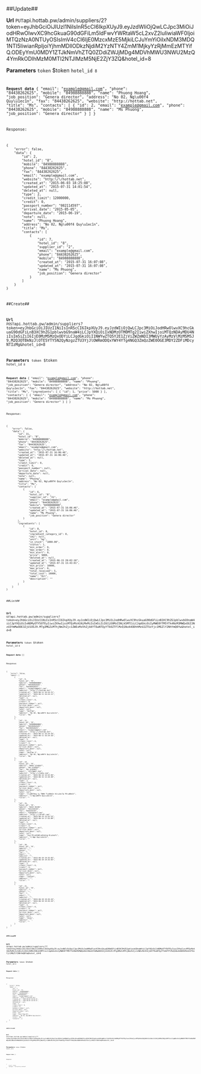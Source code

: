 ##Update##


**Url**
<code>PUT</code>api.hottab.pw/admin/suppliers/2?token=eyJhbGciOiJIUzI1NiIsInR5cCI6IkpXUyJ9.eyJzdWIiOjQwLCJpc3MiOiJodHRwOlwvXC9hcGkuaG90dGFiLm5ldFwvYWRtaW5cL2xvZ2luIiwiaWF0IjoiMTQzNzA0NTUyOSIsImV4cCI6IjE0MzcxMzE5MjkiLCJuYmYiOiIxNDM3MDQ1NTI5IiwianRpIjoiYjhmMDllODkzNjdiM2YzNTY4ZmM1MjkyYzRjMmEzMTYifQ.ODEyYmU0MDY1ZTJkNmVhZTQ0ZDdiZWJjMDg4MDVhMWU3NWU2MzQ4YmRkODlhMzM0MTI2NTJlMzM5NjE2ZjY3ZQ&hotel_id=8


**Parameters**
<code>token</code> $token
<code>hotel_id<code> 8


**Request data**
{
    "email": "example@gmail.com",
    "phone": "84438262625",
    "mobile": "84988888888",
    "name": "Phuong Hoang",
    "job_position": "Genera director",
    "address": "No 02, Ng\u00f4 Quy\u1ec1n",
    "fax": "84438262625",
    "website": "http:\/\/hottab.net",
    "title": "Ms",
    "contacts": [
        {
            "id": 2,
            "email": "example@gmail.com",
            "phone": "84438262625",
            "mobile": "84988888888",
            "name": "Ms Phuong",
            "job_position": "Genera director"
        }
    ]
}


Response:

```
{
    "error": false,
    "data": {
        "id": 2,
        "hotel_id": "8",
        "mobile": "84988888888",
        "phone": "84438262625",
        "fax": "84438262625",
        "email": "example@gmail.com",
        "website": "http:\/\/hottab.net",
        "created_at": "2015-06-03 18:25:08",
        "updated_at": "2015-07-31 14:01:54",
        "deleted_at": null,
        "type": 2,
        "credit_limit": 12000000,
        "credit": 0,
        "passport_number": "082114597",
        "arrival_date": "2015-05-05",
        "departure_date": "2015-06-19",
        "note": null,
        "name": "Phuong Hoang",
        "address": "No 02, Ng\u00f4 Quy\u1ec1n",
        "title": "Ms",
        "contacts": [
            {
                "id": 7,
                "hotel_id": "8",
                "supplier_id": "2",
                "email": "example@gmail.com",
                "phone": "84438262625",
                "mobile": "84988888888",
                "created_at": "2015-07-31 16:07:08",
                "updated_at": "2015-07-31 16:07:08",
                "name": "Ms Phuong",
                "job_position": "Genera director"
            }
        ]
    }
}

```

##Create##


**Url**
<code>POST</code>api.hottab.pw/admin/suppliers?token=eyJhbGciOiJIUzI1NiIsInR5cCI6IkpXUyJ9.eyJzdWIiOjQwLCJpc3MiOiJodHRwOlwvXC9hcGkuaG90dGFiLnB3XC9hZG1pblwvbG9naW4iLCJpYXQiOiIxNDMzOTM0MTg2IiwiZXhwIjoiMTQzNDAyMDU4NiIsIm5iZiI6IjE0MzM5MzQxODYiLCJqdGkiOiI1NWYwZTQ5Y2E1ZjViZWZmNDI3MWUyYzAyMzVlMzM5MSJ9.M2Q3OTBkNzJlOTE5YTY5N2QyNzgzZTU3YjJlOWRmODQxYWY4YTg4NGQ3ZmQzZWE0OGE3MDY2ZDFiMDcyNTIzMg&hotel_id=8


**Parameters**
<code>token</code> $token
<code>hotel_id<code> 8


**Request data**
{
    "email": "example@gmail.com",
    "phone": "84438262625",
    "mobile": "84988888888",
    "name": "Phuong",
    "job_position": "Genera director",
    "address": "No 02, Ng\u00f4 Quy\u1ec1n",
    "fax": "84438262625",
    "website": "http:\/\/hottab.net",
    "title": "Ms",
    "ingredients": [
        {
            "id": 1,
            "price": 5000
        }
    ],
    "contacts": [
        {
            "email": "example@gmail.com",
            "phone": "84438262625",
            "mobile": "84988888888",
            "name": "Ms Phuong",
            "job_position": "Genera director"
        }
    ]
}


Response:

```
{
    "error": false,
    "data": {
        "id": 31,
        "hotel_id": "8",
        "mobile": "84988888888",
        "phone": "84438262625",
        "fax": "84438262625",
        "email": "example@gmail.com",
        "website": "http:\/\/hottab.net",
        "created_at": "2015-07-31 16:06:46",
        "updated_at": "2015-07-31 16:06:46",
        "deleted_at": null,
        "type": 1,
        "credit_limit": 0,
        "credit": 0,
        "passport_number": null,
        "arrival_date": null,
        "departure_date": null,
        "note": null,
        "name": "Phuong",
        "address": "No 02, Ng\u00f4 Quy\u1ec1n",
        "title": "Ms",
        "contacts": [
            {
                "id": 6,
                "hotel_id": "8",
                "supplier_id": "31",
                "email": "example@gmail.com",
                "phone": "84438262625",
                "mobile": "84988888888",
                "created_at": "2015-07-31 16:06:46",
                "updated_at": "2015-07-31 16:06:46",
                "name": "Ms Phuong",
                "job_position": "Genera director"
            }
        ],
        "ingredients": [
            {
                "id": 8,
                "hotel_id": 8,
                "ingredient_category_id": 0,
                "sku": null,
                "unit": "kg",
                "in_stock": "1000.00",
                "status": 1,
                "min_order": 0,
                "max_order": 0,
                "min_alert": 0,
                "price": 5000,
                "deleted_at": null,
                "created_at": "2015-06-15 20:02:10",
                "updated_at": "2015-07-31 15:43:01",
                "min_price": 10000,
                "max_price": 0,
                "total_received": 5,
                "total_cost": 10000,
                "name": "Oil",
                "description": ""
            }
        ]
    }
}

```

##List##


**Url**
<code>GET</code>api.hottab.pw/admin/suppliers?token=eyJhbGciOiJIUzI1NiIsInR5cCI6IkpXUyJ9.eyJzdWIiOjQwLCJpc3MiOiJodHRwOlwvXC9hcGkuaG90dGFiLnB3XC9hZG1pblwvbG9naW4iLCJpYXQiOiIxNDMyOTY5OTEyIiwiZXhwIjoiMTQzMzA1NjMxMiIsIm5iZiI6IjE0MzI5Njk5MTIiLCJqdGkiOiIyMWE0YTM5YTk4NzM3MWQxOGI3NzU3YmMwODE3ZjU1OSJ9.MTg3MGZiMThjNmJhZjc1ZWExMzVhZjA4YTEwNTQyYTk0ZTFlMzQ1NzA4ODhhMzU2ZTUzYjc1MGZlY2NhYmQ0Yw&hotel_id=8


**Parameters**
<code>token</code> $token
<code>hotel_id<code> 8


**Request data**
[]


Response:

```
{
    "error": false,
    "data": [
        {
            "id": 9,
            "hotel_id": "8",
            "mobile": "84988888888",
            "phone": "84438262625",
            "fax": "84438262625",
            "email": "example@gmail.com",
            "website": "http:\/\/hottab.net",
            "created_at": "2015-06-11 16:24:11",
            "updated_at": "2015-06-11 16:24:11",
            "deleted_at": null,
            "type": 1,
            "credit_limit": 0,
            "credit": 0,
            "passport_number": null,
            "arrival_date": null,
            "departure_date": null,
            "note": null,
            "name": "HotTab",
            "address": "No 02, Ng\u00f4 Quy\u1ec1n",
            "title": "Ms"
        },
        {
            "id": 11,
            "hotel_id": "8",
            "mobile": "84988888888",
            "phone": "84438262625",
            "fax": "84438262625",
            "email": "example@gmail.com",
            "website": "http:\/\/hottab.net",
            "created_at": "2015-06-11 16:24:16",
            "updated_at": "2015-06-11 16:24:16",
            "deleted_at": null,
            "type": 1,
            "credit_limit": 0,
            "credit": 0,
            "passport_number": null,
            "arrival_date": null,
            "departure_date": null,
            "note": null,
            "name": "HotTab 3",
            "address": "No 02, Ng\u00f4 Quy\u1ec1n",
            "title": "Ms"
        },
        {
            "id": 14,
            "hotel_id": "8",
            "mobile": "0944 1234567",
            "phone": "04 1234567",
            "fax": "04 1234567",
            "email": "dfsf@ddf.com",
            "website": "http:\/\/haha.com",
            "created_at": "2015-06-14 14:52:04",
            "updated_at": "2015-06-15 13:34:40",
            "deleted_at": null,
            "type": 1,
            "credit_limit": 0,
            "credit": 0,
            "passport_number": null,
            "arrival_date": null,
            "departure_date": null,
            "note": null,
            "name": "C\u00f4ng ty TNHH T\u00e2n Hi\u1ec7p Ph\u00e1t",
            "address": "2 Ng\u00f4 Quy\u1ec1n",
            "title": ""
        },
        {
            "id": 15,
            "hotel_id": "8",
            "mobile": "0433 45345",
            "phone": "021234234",
            "fax": "034234234",
            "email": "haha@sdsf.com",
            "website": "http:\/\/dfsdf.com",
            "created_at": "2015-06-14 14:52:23",
            "updated_at": "2015-06-14 17:55:09",
            "deleted_at": null,
            "type": 1,
            "credit_limit": 0,
            "credit": 0,
            "passport_number": null,
            "arrival_date": null,
            "departure_date": null,
            "note": null,
            "name": "Vua Ph\u01b0\u01a1ng B\u1eafc",
            "address": "2 Ngo Quy\u1ec1n",
            "title": ""
        },
        {
            "id": 20,
            "hotel_id": "8",
            "mobile": "",
            "phone": "",
            "fax": "",
            "email": "",
            "website": "",
            "created_at": "2015-06-19 19:35:03",
            "updated_at": "2015-06-19 19:35:03",
            "deleted_at": null,
            "type": 1,
            "credit_limit": 0,
            "credit": 0,
            "passport_number": null,
            "arrival_date": null,
            "departure_date": null,
            "note": null,
            "name": "sdfsdf",
            "address": "",
            "title": ""
        },
        {
            "id": 21,
            "hotel_id": "8",
            "mobile": "",
            "phone": "",
            "fax": "",
            "email": "",
            "website": "",
            "created_at": "2015-06-19 19:35:33",
            "updated_at": "2015-06-19 19:35:33",
            "deleted_at": null,
            "type": 1,
            "credit_limit": 0,
            "credit": 0,
            "passport_number": null,
            "arrival_date": null,
            "departure_date": null,
            "note": null,
            "name": "Hieu",
            "address": "",
            "title": ""
        }
    ]
}

```

##View##


**Url**
<code>GET</code>api.hottab.pw/admin/suppliers/7?token=eyJhbGciOiJIUzI1NiIsInR5cCI6IkpXUyJ9.eyJzdWIiOjQwLCJpc3MiOiJodHRwOlwvXC9hcGkuaG90dGFiLnB3XC9hZG1pblwvbG9naW4iLCJpYXQiOiIxNDMyOTY5OTEyIiwiZXhwIjoiMTQzMzA1NjMxMiIsIm5iZiI6IjE0MzI5Njk5MTIiLCJqdGkiOiIyMWE0YTM5YTk4NzM3MWQxOGI3NzU3YmMwODE3ZjU1OSJ9.MTg3MGZiMThjNmJhZjc1ZWExMzVhZjA4YTEwNTQyYTk0ZTFlMzQ1NzA4ODhhMzU2ZTUzYjc1MGZlY2NhYmQ0Yw&hotel_id=8


**Parameters**
<code>token</code> $token
<code>hotel_id<code> 8


**Request data**
[]


Response:

```
{
    "error": false,
    "data": {
        "id": 7,
        "hotel_id": "8",
        "mobile": "84988888888",
        "phone": "84438262625",
        "fax": "84438262625",
        "email": "example@gmail.com",
        "website": "http:\/\/hottab.net",
        "created_at": "2015-06-03 18:36:21",
        "updated_at": "2015-06-03 18:36:21",
        "deleted_at": null,
        "type": 2,
        "credit_limit": 0,
        "credit": 0,
        "passport_number": null,
        "arrival_date": null,
        "departure_date": null,
        "note": null,
        "name": "Hieu Pham 02",
        "address": "No 02, Ng\u00f4 Quy\u1ec1n",
        "title": "Ms",
        "contacts": []
    }
}

```

##Delete##


**Url**
<code>DELETE</code>api.hottab.pw/admin/suppliers/7?token=eyJhbGciOiJIUzI1NiIsInR5cCI6IkpXUyJ9.eyJzdWIiOjQwLCJpc3MiOiJodHRwOlwvXC9hcGkuaG90dGFiLnB3XC9hZG1pblwvbG9naW4iLCJpYXQiOiIxNDMyOTY5OTEyIiwiZXhwIjoiMTQzMzA1NjMxMiIsIm5iZiI6IjE0MzI5Njk5MTIiLCJqdGkiOiIyMWE0YTM5YTk4NzM3MWQxOGI3NzU3YmMwODE3ZjU1OSJ9.MTg3MGZiMThjNmJhZjc1ZWExMzVhZjA4YTEwNTQyYTk0ZTFlMzQ1NzA4ODhhMzU2ZTUzYjc1MGZlY2NhYmQ0Yw&hotel_id=8


**Parameters**
<code>token</code> $token
<code>hotel_id<code> 8


**Request data**
[]


Response:

```
{
    "error": false,
    "message": "successfully deleted"
}

```

